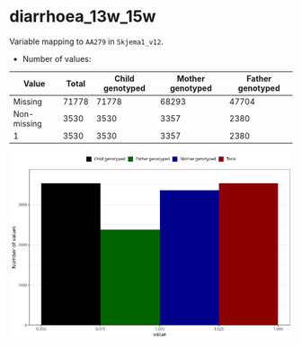 # diarrhoea_13w_15w
Variable mapping to `AA279` in `Skjema1_v12`.
- Number of values:

| Value | Total | Child genotyped | Mother genotyped | Father genotyped |
| ----- | ----- | --------------- | ---------------- | ---------------- |
| Missing | 71778 | 71778 | 68293 | 47704 |
| Non-missing | 3530 | 3530 | 3357 | 2380 |
| 1 | 3530 | 3530 | 3357 | 2380 |



![](diarrhoea_13w_15w_n.png)



